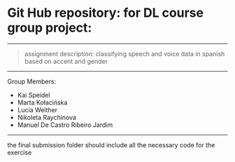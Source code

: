 # Git Hub repository: for DL course group project:
---
> assignment description: classifying speech and voice data in spanish based on accent and gender

---

Group Members:

- Kai Speidel
- Marta Kołacińska
- Lucia Welther
- Nikoleta Raychinova
- Manuel De Castro Ribeiro Jardim


--- 

the final submission folder should include all the necessary code for the exercise
